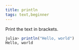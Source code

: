 ```yaml
---
title: println
tags: text,beginner
---
```


Print the text in brackets.

```jl
julia> println("Hello, world")
Hello, world
```
